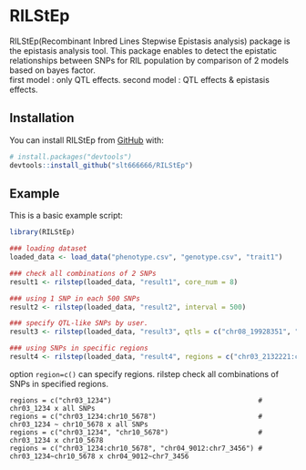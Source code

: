 
<!-- README.md is generated from README.Rmd. Please edit that file -->

# RILStEp

<!-- badges: start -->

<!-- badges: end -->

RILStEp(Recombinant Inbred Lines Stepwise Epistasis analysis) package is
the epistasis analysis tool. This package enables to detect the
epistatic relationships between SNPs for RIL population by comparison of
2 models based on bayes factor.<br> first model : only QTL effects.
second model : QTL effects & epistasis effects.

## Installation

You can install RILStEp from
[GitHub](https://github.com/slt666666/RILStEp) with:

``` r
# install.packages("devtools")
devtools::install_github("slt666666/RILStEp")
```

## Example

This is a basic example script:

``` r
library(RILStEp)

### loading dataset
loaded_data <- load_data("phenotype.csv", "genotype.csv", "trait1")

### check all combinations of 2 SNPs
result1 <- rilstep(loaded_data, "result1", core_num = 8)

### using 1 SNP in each 500 SNPs
result2 <- rilstep(loaded_data, "result2", interval = 500)

### specify QTL-like SNPs by user.
result3 <- rilstep(loaded_data, "result3", qtls = c("chr08_19928351", "chr09_3909046"))

### using SNPs in specific regions
result4 <- rilstep(loaded_data, "result4", regions = c("chr03_2132221:chr10_9330401", "chr03_2132221:chr10_9330401"))
```

option `region=c()` can specify regions. rilstep check all combinations
of SNPs in specified
    regions.

    regions = c("chr03_1234")                                    # chr03_1234 x all SNPs
    regions = c("chr03_1234:chr10_5678")                         # chr03_1234 ~ chr10_5678 x all SNPs
    regions = c("chr03_1234", "chr10_5678")                      # chr03_1234 x chr10_5678
    regions = c("chr03_1234:chr10_5678", "chr04_9012:chr7_3456") # chr03_1234~chr10_5678 x chr04_9012~chr7_3456
